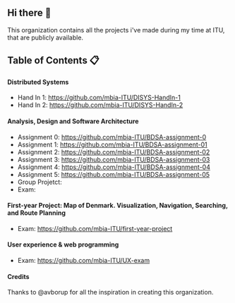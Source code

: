 ## Hi there 👋
This organization contains all the projects i've made during my time at ITU, that are publicly available.

## Table of Contents 📋

#### Distributed Systems
- Hand In 1: https://github.com/mbia-ITU/DISYS-HandIn-1
- Hand In 2: https://github.com/mbia-ITU/DISYS-HandIn-2

#### Analysis, Design and Software Architecture
- Assignment 0: https://github.com/mbia-ITU/BDSA-assignment-0
- Assignment 1: https://github.com/mbia-ITU/BDSA-assignment-01
- Assignment 2: https://github.com/mbia-ITU/BDSA-assignment-02
- Assignment 3: https://github.com/mbia-ITU/BDSA-assignment-03
- Assignment 4: https://github.com/mbia-ITU/BDSA-assignment-04
- Assignment 5: https://github.com/mbia-ITU/BDSA-assignment-05
- Group Projetct:
- Exam: 

#### First-year Project: Map of Denmark. Visualization, Navigation, Searching, and Route Planning
- Exam: https://github.com/mbia-ITU/first-year-project

#### User experience & web programming
- Exam: https://github.com/mbia-ITU/UX-exam


#### Credits
Thanks to @avborup for all the inspiration in creating this organization.


